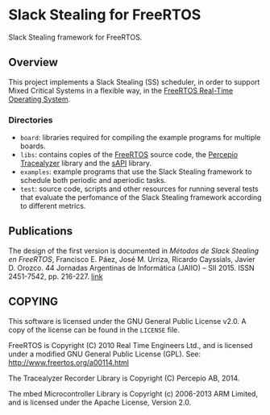 # Slack Stealing for FreeRTOS
Slack Stealing framework for FreeRTOS.

## Overview
This project implements a Slack Stealing (SS) scheduler, in order to support Mixed Critical Systems in a flexible way, in the [FreeRTOS Real-Time Operating System](http://www.freertos.org).

### Directories
* `board`: libraries required for compiling the example programs for multiple boards.
* `libs`: contains copies of the [FreeRTOS](http://www.freertos.org) source code, the [Percepio Tracealyzer](https://percepio.com/tz/) library and the [sAPI](https://github.com/epernia/sAPI) library.
* `examples`: example programs that use the Slack Stealing framework to schedule both periodic and aperiodic tasks.
* `test`: source code, scripts and other resources for running several tests that evaluate the perfomance of the Slack Stealing framework according to different metrics.

## Publications
The design of the first version is documented in *Métodos de Slack Stealing en FreeRTOS*, Francisco E. Páez, José M. Urriza, Ricardo Cayssials, Javier D. Orozco. 44 Jornadas Argentinas de Informática (JAIIO) – SII 2015. ISSN 2451-7542, pp. 216-227. [link](http://hdl.handle.net/10915/59134)

## COPYING
This software is licensed under the GNU General Public License v2.0. A copy of the license can be found in the `LICENSE` file.

FreeRTOS is Copyright (C) 2010 Real Time Engineers Ltd., and is licensed under a modified GNU General Public License (GPL). See: http://www.freertos.org/a00114.html

The Tracealyzer Recorder Library is Copyright (C) Percepio AB, 2014.

The mbed Microcontroller Library is Copyright (c) 2006-2013 ARM Limited, and is licensed under the Apache License, Version 2.0.
